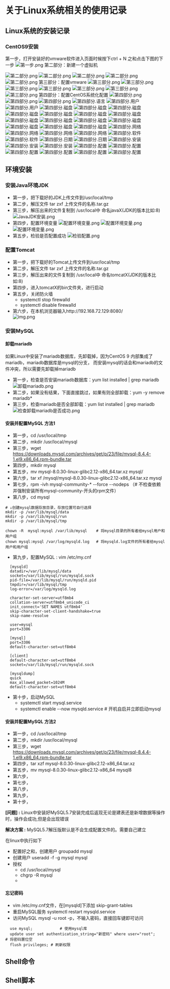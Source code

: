 # 关于Linux系统相关的使用记录


## Linux系统的安装记录


### CentOS9安装

第一步，打开安装好的vmware软件进入页面时候按下ctrl + N 之和点击下图的下一步
![第一步.png](images/vmwareInstallLinuxCentOS9_001.png)
第二部分：新建一个虚拟机

![第二部分.png](images/vmwareInstallLinuxCentOS9_002.png)
![第二部分.png](images/vmwareInstallLinuxCentOS9_003.png)
![第二部分.png](images/vmwareInstallLinuxCentOS9_004.png)
![第二部分.png](images/vmwareInstallLinuxCentOS9_005.png)
![第二部分.png](images/vmwareInstallLinuxCentOS9_006.png)
第三部分：配置vmware
![第三部分.png](images/vmwareInstallLinuxCentOS9_007.png)
![第三部分.png](images/vmwareInstallLinuxCentOS9_008.png)
![第三部分.png](images/vmwareInstallLinuxCentOS9_009.png)
![第三部分.png](images/vmwareInstallLinuxCentOS9_010.png)
![第三部分.png](images/vmwareInstallLinuxCentOS9_011.png)
![第三部分.png](images/vmwareInstallLinuxCentOS9_012.png)
![第三部分.png](images/vmwareInstallLinuxCentOS9_013.png)
第四部分：配置CentOS系统化配置
![第四部分.png](images/vmwareInstallLinuxCentOS9_014.png)
![第四部分.png](images/vmwareInstallLinuxCentOS9_015.png)
![第四部分.png](images/vmwareInstallLinuxCentOS9_016.png)
![第四部分.语言](images/vmwareInstallLinuxCentOS9_017.png)
![第四部分.用户](images/vmwareInstallLinuxCentOS9_018.png)
![第四部分.用户](images/vmwareInstallLinuxCentOS9_019.png)
![第四部分.磁盘](images/vmwareInstallLinuxCentOS9_020.png)
![第四部分.磁盘](images/vmwareInstallLinuxCentOS9_021.png)
![第四部分.磁盘](images/vmwareInstallLinuxCentOS9_022.png)
![第四部分.磁盘](images/vmwareInstallLinuxCentOS9_023.png)
![第四部分.磁盘](images/vmwareInstallLinuxCentOS9_024.png)
![第四部分.磁盘](images/vmwareInstallLinuxCentOS9_025.png)
![第四部分.磁盘](images/vmwareInstallLinuxCentOS9_026.png)
![第四部分.磁盘](images/vmwareInstallLinuxCentOS9_027.png)
![第四部分.磁盘](images/vmwareInstallLinuxCentOS9_028.png)
![第四部分.磁盘](images/vmwareInstallLinuxCentOS9_029.png)
![第四部分.磁盘](images/vmwareInstallLinuxCentOS9_030.png)
![第四部分.磁盘](images/vmwareInstallLinuxCentOS9_031.png)
![第四部分.磁盘](images/vmwareInstallLinuxCentOS9_032.png)
![第四部分.磁盘](images/vmwareInstallLinuxCentOS9_033.png)
![第四部分.网络](images/vmwareInstallLinuxCentOS9_034.png)
![第四部分.网络](images/vmwareInstallLinuxCentOS9_035.png)
![第四部分.网络](images/vmwareInstallLinuxCentOS9_036.png)
![第四部分.网络](images/vmwareInstallLinuxCentOS9_037.png)
![第四部分.软件](images/vmwareInstallLinuxCentOS9_038.png)
![第四部分.软件](images/vmwareInstallLinuxCentOS9_039.png)
![第四部分.日期](images/vmwareInstallLinuxCentOS9_040.png)
![第四部分.日期](images/vmwareInstallLinuxCentOS9_041.png)
![第四部分.安装](images/vmwareInstallLinuxCentOS9_042.png)
![第四部分.安装](images/vmwareInstallLinuxCentOS9_043.png)
![第四部分.安装](images/vmwareInstallLinuxCentOS9_044.png)
![第四部分.配置](images/vmwareInstallLinuxCentOS9_045.png)
![第四部分.配置](images/vmwareInstallLinuxCentOS9_046.png)
![第四部分.配置](images/vmwareInstallLinuxCentOS9_047.png)
![第四部分.配置](images/vmwareInstallLinuxCentOS9_048.png)
![第四部分.配置](images/vmwareInstallLinuxCentOS9_049.png)
![第四部分.配置](images/vmwareInstallLinuxCentOS9_050.png)


## 环境安装

### 安装Java环境JDK

- 第一步，把下载好的JDK上传文件到/usr/local/tmp
- 第二步，解压文件  tar zxf 上传文件的名称.tar.gz
- 第三步，解压出来的文件复制到 /usr/local中 命名javaX(JDK的版本比如:8)
![JavaJDK安装.png](images/JavaJDK8Install001.png)
- 第四步，配置环境变量
![配置环境变量.png](images/JavaJDK8Install002.png)
![配置环境变量.png](images/JavaJDK8Install003.png)
![配置环境变量.png](images/JavaJDK8Install004.png)
- 第五步，检验是否配置成功
![检验配置.png](images/JavaJDK8Install005.png)


### 配置Tomcat

- 第一步，把下载好的Tomcat上传文件到/usr/local/tmp
- 第二步，解压文件  tar zxf 上传文件的名称.tar.gz
- 第三步，解压出来的文件复制到 /usr/local中 命名tomcatX(JDK的版本比如:8)
- 第四步，进入tomcatX的bin文件夹，进行启动  
- 第五步，关闭防火墙
  - systemctl stop firewalld
  - systemctl disable firewalld
- 第六步，在本机浏览器输入http://192.168.72.129:8080/  
![img.png](images/JavaJDK8Install006.png)

### 安装MySQL

#### 卸载mariadb
如果Linux中安装了mariadb数据库，先卸载掉，因为CentOS 9 内部集成了mariadb，mariadb数据库是mysql的分支，
而安装mysql的话会和mariadb的文件冲突，所以需要先卸载掉mariadb
- 第一步，检查是否安装mariadb数据库：yum list installed | grep mariadb
![卸载mariadb.png](images/installMySQL001.png)
- 第二步，如果没有结果，下面直接跳过，如果有则全部卸载：yum -y remove mariadb*
- 第三步，检查mariadb是否全部卸载：yum list installed | grep mariadb
![检查卸载mariadb是否成功.png](images/installMySQL002.png)

#### 安装并配置MySQL 方法1
- 第一步，cd /usr/local/tmp
- 第二步，mkdir /usr/local/mysql
- 第三步，wget https://downloads.mysql.com/archives/get/p/23/file/mysql-8.4.4-1.el9.x86_64.rpm-bundle.tar
- 第四步，mkdir mysql
- 第五步，mv mysql-8.0.30-linux-glibc2.12-x86_64.tar.xz mysql/
- 第六步，tar xf /mysql/mysql-8.0.30-linux-glibc2.12-x86_64.tar.xz mysql
- 第七步，rpm -ivh mysql-community-* --force --nodeps （# 不检查依赖并强制安装所有mysql-community-开头的rpm文件）
- 第八步，cd mysql 
```shell
# ↓创建mysql数据存放目录，存放位置可自行选择
mkdir -p /var/lib/mysql/data
mkdir -p /var/lib/mysql/run
mkdir -p /var/lib/mysql/tmp

chown -R  mysql:mysql /var/lib/mysql	# 将mysql目录的所有者给mysql用户和用户组
chown mysql:mysql /var/log/mysqld.log	# 将mysqld.log文件的所有者给mysql用户和用户组

```
- 第九步，配置MySQL : vim /etc/my.cnf
```text
  [mysqld]
  datadir=/var/lib/mysql/data
  socket=/var/lib/mysql/run/mysqld.sock
  pid-file=/var/lib/mysql/run/mysqld.pid
  tmpdir=/var/lib/mysql/tmp
  log-error=/var/log/mysqld.log
  
  character-set-server=utf8mb4
  collation-server=utf8mb4_unicode_ci
  init_connect='SET NAMES utf8mb4'
  skip-character-set-client-handshake=true
  skip-name-resolve
  
  user=mysql
  port=3306
  
  [mysql]
  port=3306
  default-character-set=utf8mb4
  
  [client]
  default-character-set=utf8mb4
  socket=/var/lib/mysql/run/mysqld.sock
  
  [mysqldump]
  quick
  max_allowed_packet=1024M
  default-character-set=utf8mb4
```
- 第十步，启动MySQL 
  - systemctl start mysql.service  
  - systemctl enable --now mysqld.service	# 开机自启并立即启动mysql
#### 安装并配置MySQL 方法2
- 第一步，cd /usr/local/tmp
- 第二步，mkdir /usr/local/mysql
- 第三步，wget https://downloads.mysql.com/archives/get/p/23/file/mysql-8.4.4-1.el9.x86_64.rpm-bundle.tar
- 第四步，tar xzf mysql-8.0.30-linux-glibc2.12-x86_64.tar.xz
- 第五步，mv mysql-8.0.30-linux-glibc2.12-x86_64 mysql8
- 第六步，
- 第七步，
- 第八步，
- 第九步，
- 第十步，

**[问题] :** Linux中安装好MySQL5.7安装完成后返现无论是建表还是新增数据等操作时，操作会成功,但是会出现错误

**解决方案 :** MySQL5.7解压版默认是不会生成配置文件的。需要自己建立

在linux中执行如下
- 配置好之和，创建用户 groupadd mysql
- 创建用户 useradd -f -g mysql mysql
- 授权    
  - cd /usr/local/mysql
  - chgrp -R mysql
  - 

#### 忘记密码
- vim /etc/my.cnf文件，在[mysqld]下添加   skip-grant-tables
- 重启MySQL服务  systemctl restart mysqld.service
- 访问MySQL  mysql -u root -p，不输入密码，直接回车键即可访问
```mysql
  use mysql;			# 使用mysql库
  update user set authentication_string="新密码" where user="root";	# 将密码置位空
  flush privileges;	# 刷新权限

```

## Shell命令


## Shell脚本




